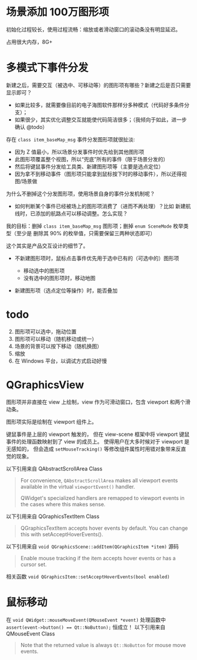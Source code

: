 # 场景添加 100万图形项

初始化过程较长，使用过程流畅：缩放或者滑动窗口的滚动条没有明显延迟。

占用很大内存，8G+

# 多模式下事件分发

新建之后，需要交互（被选中、可移动等）的图形项有哪些？新建之后是否只需要显示即可？

- 如果比较多，就需要像目前的电子海图软件那样分多种模式（代码好多条件分支）；
- 如果很少，其实优化调整交互就能使代码简洁很多；（我倾向于如此，进一步确认 @todo）

存在 `class item_baseMap_msg` 事件分发图形项就很扯淡:

- 因为 Z 值最小，所以场景分发事件时优先给到其他图形项
- 此图形项覆盖整个视图，所以“兜底”所有的事件（限于场景分发的）
- 然后将键鼠事件分发给工具类、新建图形项等（主要是选点定位）
- 因为拿不到移动事件（图形项只能拿到鼠标按下时的移动事件），所以还得视图/场景做

为什么不删掉这个分发图形项，使用场景自身的事件分发机制呢？

- 如何判断某个事件已经被场上的图形项消费了（进而不再处理）？比如
新建航线时，已添加的航路点可以移动调整。怎么实现？

我的目标：删掉 `class item_baseMap_msg` 图形项；删掉 `enum SceneMode` 枚举类型（至少是
删除其 90% 的枚举值，只需要保留三两种状态即可）

这个其实是产品交互设计的细节了。

- 不新建图形项时，鼠标点击事件优先用于选中已有的（可选中的）图形项

    - 移动选中的图形项
    - 没有选中的图形项时，移动地图

- 新建图形项（选点定位等操作）时，能否叠加



# todo

2. 图形项可以选中，拖动位置
3. 图形项可以移动（随机移动或统一）
4. 场景的背景可以按下移动（随机换图）
5. 缩放
6. 在 Windows 平台，以调试方式启动好慢

# QGraphicsView

图形项并非直接在 view 上绘制，view 作为可滑动窗口，包含 viewport 和两个滑动条。

图形项实际是绘制在 viewport 组件上。

键鼠事件是上层的 viewport 触发的，
但在 view-scene 框架中将 viewport 键鼠事件的处理函数映射到了 view 的成员上。
使得用户在大多时候对于 viewport 是无感知的，
但会造成 `setMouseTracking()` 等修改组件属性时用错对象带来反直觉的现象。

以下引用来自 QAbstractScrollArea Class

> For convenience, `QAbstractScrollArea` makes all viewport events available in the virtual `viewportEvent()` handler.
>
> QWidget's specialized handlers are remapped to viewport events in the cases where this makes sense.

以下引用来自 QGraphicsTextItem Class

> QGraphicsTextItem accepts hover events by default. You can change this with setAcceptHoverEvents().

以下引用来自 `void QGraphicsScene::addItem(QGraphicsItem *item)` 源码

> Enable mouse tracking if the item accepts hover events or has a cursor set.

相关函数 `void QGraphicsItem::setAcceptHoverEvents(bool enabled)`

# 鼠标移动

在 `void QWidget::mouseMoveEvent(QMouseEvent *event)` 处理函数中 `assert(event->button() == Qt::NoButton);` 恒成立！
以下引用来自 QMouseEvent Class

> Note that the returned value is always `Qt::NoButton` for mouse move events.
